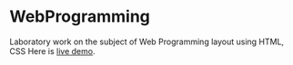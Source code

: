 # WebProgramming
Laboratory work on the subject of Web Programming
layout using HTML, CSS
Here is [live demo](https://v0ch0n0k.github.io/WebProgramming/).
